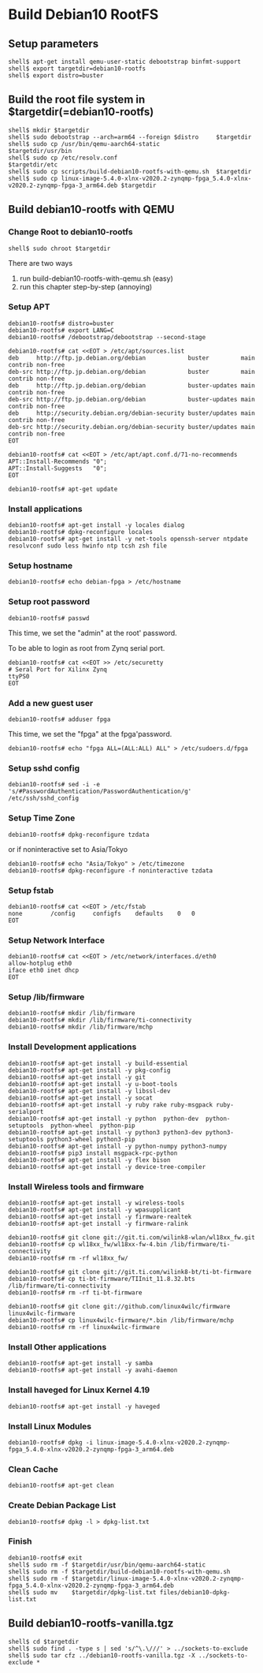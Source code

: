 Build Debian10 RootFS
====================================================================================

## Setup parameters 

```console
shell$ apt-get install qemu-user-static debootstrap binfmt-support
shell$ export targetdir=debian10-rootfs
shell$ export distro=buster
```

## Build the root file system in $targetdir(=debian10-rootfs)

```console
shell$ mkdir $targetdir
shell$ sudo debootstrap --arch=arm64 --foreign $distro     $targetdir
shell$ sudo cp /usr/bin/qemu-aarch64-static                $targetdir/usr/bin
shell$ sudo cp /etc/resolv.conf                            $targetdir/etc
shell$ sudo cp scripts/build-debian10-rootfs-with-qemu.sh  $targetdir
shell$ sudo cp linux-image-5.4.0-xlnx-v2020.2-zynqmp-fpga_5.4.0-xlnx-v2020.2-zynqmp-fpga-3_arm64.deb $targetdir
````

## Build debian10-rootfs with QEMU

### Change Root to debian10-rootfs

```console
shell$ sudo chroot $targetdir
```

There are two ways

1. run build-debian10-rootfs-with-qemu.sh (easy)
2. run this chapter step-by-step (annoying)

### Setup APT

````console
debian10-rootfs# distro=buster
debian10-rootfs# export LANG=C
debian10-rootfs# /debootstrap/debootstrap --second-stage
````

```console
debian10-rootfs# cat <<EOT > /etc/apt/sources.list
deb     http://ftp.jp.debian.org/debian            buster         main contrib non-free
deb-src http://ftp.jp.debian.org/debian            buster         main contrib non-free
deb     http://ftp.jp.debian.org/debian            buster-updates main contrib non-free
deb-src http://ftp.jp.debian.org/debian            buster-updates main contrib non-free
deb     http://security.debian.org/debian-security buster/updates main contrib non-free
deb-src http://security.debian.org/debian-security buster/updates main contrib non-free
EOT
```

```console
debian10-rootfs# cat <<EOT > /etc/apt/apt.conf.d/71-no-recommends
APT::Install-Recommends "0";
APT::Install-Suggests   "0";
EOT
```

```console
debian10-rootfs# apt-get update
```

### Install applications

```console
debian10-rootfs# apt-get install -y locales dialog
debian10-rootfs# dpkg-reconfigure locales
debian10-rootfs# apt-get install -y net-tools openssh-server ntpdate resolvconf sudo less hwinfo ntp tcsh zsh file
```

### Setup hostname

```console
debian10-rootfs# echo debian-fpga > /etc/hostname
```

### Setup root password

```console
debian10-rootfs# passwd
```

This time, we set the "admin" at the root' password.

To be able to login as root from Zynq serial port.

```console
debian10-rootfs# cat <<EOT >> /etc/securetty
# Seral Port for Xilinx Zynq
ttyPS0
EOT
```

### Add a new guest user

```console
debian10-rootfs# adduser fpga
```

This time, we set the "fpga" at the fpga'password.

```console
debian10-rootfs# echo "fpga ALL=(ALL:ALL) ALL" > /etc/sudoers.d/fpga
```

### Setup sshd config

```console
debian10-rootfs# sed -i -e 's/#PasswordAuthentication/PasswordAuthentication/g' /etc/ssh/sshd_config
```

### Setup Time Zone

```console
debian10-rootfs# dpkg-reconfigure tzdata
```

or if noninteractive set to Asia/Tokyo

```console
debian10-rootfs# echo "Asia/Tokyo" > /etc/timezone
debian10-rootfs# dpkg-reconfigure -f noninteractive tzdata
```


### Setup fstab

```console
debian10-rootfs# cat <<EOT > /etc/fstab
none		/config		configfs	defaults	0	0
EOT
````

### Setup Network Interface

```console
debian10-rootfs# cat <<EOT > /etc/network/interfaces.d/eth0
allow-hotplug eth0
iface eth0 inet dhcp
EOT
````

### Setup /lib/firmware

```console
debian10-rootfs# mkdir /lib/firmware
debian10-rootfs# mkdir /lib/firmware/ti-connectivity
debian10-rootfs# mkdir /lib/firmware/mchp
```

### Install Development applications

```console
debian10-rootfs# apt-get install -y build-essential
debian10-rootfs# apt-get install -y pkg-config
debian10-rootfs# apt-get install -y git
debian10-rootfs# apt-get install -y u-boot-tools
debian10-rootfs# apt-get install -y libssl-dev
debian10-rootfs# apt-get install -y socat
debian10-rootfs# apt-get install -y ruby rake ruby-msgpack ruby-serialport
debian10-rootfs# apt-get install -y python  python-dev  python-setuptools  python-wheel  python-pip
debian10-rootfs# apt-get install -y python3 python3-dev python3-setuptools python3-wheel python3-pip
debian10-rootfs# apt-get install -y python-numpy python3-numpy
debian10-rootfs# pip3 install msgpack-rpc-python
debian10-rootfs# apt-get install -y flex bison
debian10-rootfs# apt-get install -y device-tree-compiler
```

### Install Wireless tools and firmware

```console
debian10-rootfs# apt-get install -y wireless-tools
debian10-rootfs# apt-get install -y wpasupplicant
debian10-rootfs# apt-get install -y firmware-realtek
debian10-rootfs# apt-get install -y firmware-ralink
```

```console
debian10-rootfs# git clone git://git.ti.com/wilink8-wlan/wl18xx_fw.git
debian10-rootfs# cp wl18xx_fw/wl18xx-fw-4.bin /lib/firmware/ti-connectivity
debian10-rootfs# rm -rf wl18xx_fw/
```

```console
debian10-rootfs# git clone git://git.ti.com/wilink8-bt/ti-bt-firmware
debian10-rootfs# cp ti-bt-firmware/TIInit_11.8.32.bts /lib/firmware/ti-connectivity
debian10-rootfs# rm -rf ti-bt-firmware
```

```console
debian10-rootfs# git clone git://github.com/linux4wilc/firmware  linux4wilc-firmware  
debian10-rootfs# cp linux4wilc-firmware/*.bin /lib/firmware/mchp
debian10-rootfs# rm -rf linux4wilc-firmware  
```

### Install Other applications

```console
debian10-rootfs# apt-get install -y samba
debian10-rootfs# apt-get install -y avahi-daemon
```

### Install haveged for Linux Kernel 4.19

```console
debian10-rootfs# apt-get install -y haveged
```

### Install Linux Modules

```console
debian10-rootfs# dpkg -i linux-image-5.4.0-xlnx-v2020.2-zynqmp-fpga_5.4.0-xlnx-v2020.2-zynqmp-fpga-3_arm64.deb
```

### Clean Cache

```console
debian10-rootfs# apt-get clean
```

### Create Debian Package List

```console
debian10-rootfs# dpkg -l > dpkg-list.txt
```

### Finish

```console
debian10-rootfs# exit
shell$ sudo rm -f $targetdir/usr/bin/qemu-aarch64-static
shell$ sudo rm -f $targetdir/build-debian10-rootfs-with-qemu.sh
shell$ sudo rm -f $targetdir/linux-image-5.4.0-xlnx-v2020.2-zynqmp-fpga_5.4.0-xlnx-v2020.2-zynqmp-fpga-3_arm64.deb
shell$ sudo mv    $targetdir/dpkg-list.txt files/debian10-dpkg-list.txt
```

## Build debian10-rootfs-vanilla.tgz

```console
shell$ cd $targetdir
shell$ sudo find . -type s | sed 's/^\.\///' > ../sockets-to-exclude
shell$ sudo tar cfz ../debian10-rootfs-vanilla.tgz -X ../sockets-to-exclude *
```


